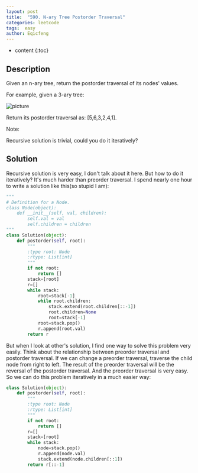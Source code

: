 ```yaml
---
layout: post
title:  "590. N-ary Tree Postorder Traversal"
categories: leetcode
tags:  easy
author: Eqicfeng
---
```


* content
{:toc}

## Description

Given an n-ary tree, return the postorder traversal of its nodes' values.

For example, given a 3-ary tree:

![picture](https://assets.leetcode.com/uploads/2018/10/12/narytreeexample.png)

Return its postorder traversal as: [5,6,3,2,4,1].

Note:

Recursive solution is trivial, could you do it iteratively?

## Solution

Recursive solution is very easy, I don't talk about it here. But how to do it iteratively? It's much harder than preorder traversal. I spend nearly one hour to write a solution like this(so stupid I am):

```python
"""
# Definition for a Node.
class Node(object):
    def __init__(self, val, children):
        self.val = val
        self.children = children
"""
class Solution(object):
    def postorder(self, root):
        """
        :type root: Node
        :rtype: List[int]
        """
        if not root:
            return []
        stack=[root]
        r=[]
        while stack:
            root=stack[-1]
            while root.children:
                stack.extend(root.children[::-1])
                root.children=None
                root=stack[-1]
            root=stack.pop()
            r.append(root.val)
        return r
```

But when I look at other's solution, I find one way to solve this problem very easily. Think about the relationship between preorder traversal and postorder traversal. If we can change a preorder traversal, traverse the child node from right to left. The result of the preorder traversal will be the reversal of the postorder traversal. And the preorder traversal is very easy. So we can do this problem iteratively in a much easier way:

```python
class Solution(object):
    def postorder(self, root):
        """
        :type root: Node
        :rtype: List[int]
        """
        if not root:
            return []
        r=[]
        stack=[root]
        while stack:
            node=stack.pop()
            r.append(node.val)
            stack.extend(node.children[::1])
        return r[::-1]
```